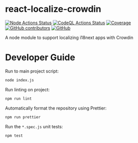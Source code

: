 # react-localize-crowdin

[![Node Actions Status][github-actions-node-badge]][github-actions-node]
[![CodeQL Actions Status][github-actions-codeql-badge]][github-actions-codeql]
[![Coverage][codecov-badge]][codecov]
[![GitHub contributors][github-contribs-badge]][github-contribs]
[![GitHub][github-license-badge]][github-license]

[github-actions-node-badge]: https://github.com/sillsdev/react-localize-crowdin/workflows/Node.js%20CI/badge.svg
[github-actions-node]: https://github.com/sillsdev/react-localize-crowdin/actions/workflows/node.js.yml
[github-actions-codeql-badge]: https://github.com/sillsdev/react-localize-crowdin/workflows/CodeQL/badge.svg
[github-actions-codeql]: https://github.com/sillsdev/react-localize-crowdin/actions/workflows/codeql.yml
[codecov-badge]: https://codecov.io/gh/sillsdev/react-localize-crowdin/branch/master/graph/badge.svg
[codecov]: https://codecov.io/gh/sillsdev/react-localize-crowdin
[github-contribs-badge]: https://img.shields.io/github/contributors/sillsdev/react-localize-crowdin?cacheSeconds=10000
[github-contribs]: https://github.com/sillsdev/react-localize-crowdin/graphs/contributors
[github-license-badge]: https://img.shields.io/github/license/sillsdev/react-localize-crowdin
[github-license]: https://github.com/sillsdev/react-localize-crowdin/blob/master/LICENSE

A node module to support localizing i18next apps with Crowdin

# Developer Guide

Run to main project script:

```bash
node index.js
```

Run linting on project:

```bash
npm run lint
```

Automatically format the repository using Prettier:

```bash
npm run prettier
```

Run the `*.spec.js` unit tests:

```bash
npm test
```
